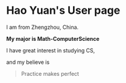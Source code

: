 # Hao Yuan's User page

I am from Zhengzhou, China.

**My major is Math-ComputerScience**

I have great interest in studying CS, 

and my believe is
> Practice makes perfect
